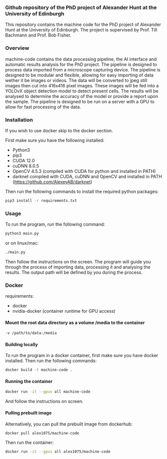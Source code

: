### Github repository of the PhD project of Alexander Hunt at the University of Edinburgh

This repository contains the machine code for the PhD project of Alexander Hunt at the University of Edinburgh. The project is supervised by Prof. Till Bachmann and Prof. Bob Fisher.

### Overview

machine-code contains the data processing pipeline, the AI interface and automatic results analysis for the PhD project. The pipeline is designed to process data imported from a microscope capturing device. The pipeline is designed to be modular and flexible, allowing for easy importing of data wether it be images or videos. The data will be converted to jpeg still images then cut into 416x416 pixel images. These images will be fed into a YOLOvX object detection model to detect present cells. The results will be analysed to determine the accuracy of the model or provide a report upon the sample. The pipeline is designed to be run on a server with a GPU to allow for fast processing of the data.

### Installation

If you wish to use docker skip to the docker section.

First make sure you have the following installed:
- Python3 
- pip3
- CUDA 12.0
- cuDNN 8.0.5
- OpenCV 4.5.3 (compiled with CUDA for python and installed in PATH)
- darknet compiled with CUDA, cuDNN and OpenCV and installed in PATH (https://github.com/AlexeyAB/darknet)

Then run the following commands to install the required python packages:
```bash
pip3 install -r requirements.txt
```

### Usage

To run the program, run the following command:

```bash
python3 main.py
```

or on linux/mac:

```bash
./main.py
```
Then follow the instructions on the screen. The program will guide you through the process of importing data, processing it and analysing the results. The output path will be defined by you during the process.


### Docker

requirements:
- docker
- nvidia-docker (container runtime for GPU access)

#### Mount the root data directory as a volume /media to the container
```bash
-v /path/to/data:/media 
```

#### Building locally

To run the program in a docker container, first make sure you have docker installed. Then run the following commands:

```bash 
docker build -t machine-code .
```

#### Running the container

```bash 
docker run -it --gpus all machine-code
```
And follow the instructions on screen. 

#### Pulling prebuilt image

Alternatively, you can pull the prebuilt image from dockerhub:

```bash
docker pull alex1075/machine-code
```

Then run the container:

```bash
docker run -it --gpus all alex1075/machine-code
```

# 
